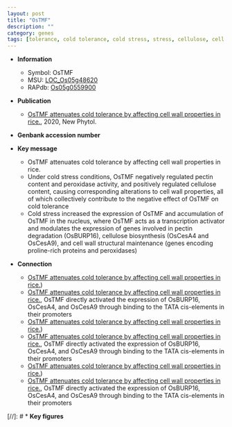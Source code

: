 ```yaml
---
layout: post
title: "OsTMF"
description: ""
category: genes
tags: [tolerance, cold tolerance, cold stress, stress, cellulose, cell wall, transcription activator, cold]
---
```


* **Information**  
    + Symbol: OsTMF  
    + MSU: [LOC_Os05g48620](http://rice.plantbiology.msu.edu/cgi-bin/ORF_infopage.cgi?orf=LOC_Os05g48620)  
    + RAPdb: [Os05g0559900](http://rapdb.dna.affrc.go.jp/viewer/gbrowse_details/irgsp1?name=Os05g0559900)  

* **Publication**  
    + [OsTMF attenuates cold tolerance by affecting cell wall properties in rice.](http://www.ncbi.nlm.nih.gov/pubmed?term=OsTMF+attenuates+cold+tolerance+by+affecting+cell+wall+properties+in+rice.%5BTitle%5D), 2020, New Phytol.

* **Genbank accession number**  

* **Key message**  
    + OsTMF attenuates cold tolerance by affecting cell wall properties in rice.
    + Under cold stress conditions, OsTMF negatively regulated pectin content and peroxidase activity, and positively regulated cellulose content, causing corresponding alterations to cell wall properties, all of which collectively contribute to the negative effect of OsTMF on cold tolerance
    + Cold stress increased the expression of OsTMF and accumulation of OsTMF in the nucleus, where OsTMF acts as a transcription activator and modulates the expression of genes involved in pectin degradation (OsBURP16), cellulose biosynthesis (OsCesA4 and OsCesA9), and cell wall structural maintenance (genes encoding proline-rich proteins and peroxidases)

* **Connection**  
    + [OsTMF attenuates cold tolerance by affecting cell wall properties in rice.](genes+encoding+proline-rich+proteins+and+peroxidases))
    + [OsTMF attenuates cold tolerance by affecting cell wall properties in rice.](http://www.ncbi.nlm.nih.gov/pubmed?term=OsTMF+attenuates+cold+tolerance+by+affecting+cell+wall+properties+in+rice.%5BTitle%5D),  OsTMF directly activated the expression of OsBURP16, OsCesA4, and OsCesA9 through binding to the TATA cis-elements in their promoters
    + [OsTMF attenuates cold tolerance by affecting cell wall properties in rice.](genes+encoding+proline-rich+proteins+and+peroxidases))
    + [OsTMF attenuates cold tolerance by affecting cell wall properties in rice.](http://www.ncbi.nlm.nih.gov/pubmed?term=OsTMF+attenuates+cold+tolerance+by+affecting+cell+wall+properties+in+rice.%5BTitle%5D),  OsTMF directly activated the expression of OsBURP16, OsCesA4, and OsCesA9 through binding to the TATA cis-elements in their promoters
    + [OsTMF attenuates cold tolerance by affecting cell wall properties in rice.](genes+encoding+proline-rich+proteins+and+peroxidases))
    + [OsTMF attenuates cold tolerance by affecting cell wall properties in rice.](http://www.ncbi.nlm.nih.gov/pubmed?term=OsTMF+attenuates+cold+tolerance+by+affecting+cell+wall+properties+in+rice.%5BTitle%5D),  OsTMF directly activated the expression of OsBURP16, OsCesA4, and OsCesA9 through binding to the TATA cis-elements in their promoters

[//]: # * **Key figures**  



